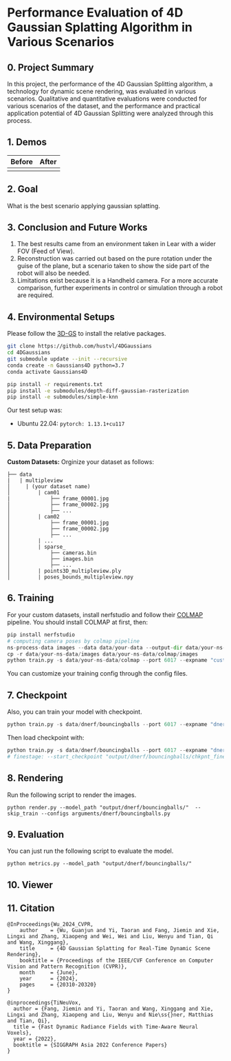 # Performance Evaluation of 4D Gaussian Splatting Algorithm in Various Scenarios

## 0. Project Summary
In this project, the performance of the 4D Gaussian Splitting algorithm, a technology for dynamic scene rendering, was evaluated in various scenarios. Qualitative and quantitative evaluations were conducted for various scenarios of the dataset, and the performance and practical application potential of 4D Gaussian Splitting were analyzed through this process.

## 1. Demos
|Before|After|
|---|---|
|||

## 2. Goal 
What is the best scenario applying gaussian splatting.


## 3. Conclusion and Future Works
1. The best results came from an environment taken in Lear with a wider FOV (Feed of View).
2. Reconstruction was carried out based on the pure rotation under the guise of the plane, but a scenario taken to show the side part of the robot will also be needed.
3. Limitations exist because it is a Handheld camera. For a more accurate comparison, further experiments in control or simulation through a robot are required.

## 4. Environmental Setups

Please follow the [3D-GS](https://github.com/graphdeco-inria/gaussian-splatting) to install the relative packages.

```bash
git clone https://github.com/hustvl/4DGaussians
cd 4DGaussians
git submodule update --init --recursive
conda create -n Gaussians4D python=3.7 
conda activate Gaussians4D

pip install -r requirements.txt
pip install -e submodules/depth-diff-gaussian-rasterization
pip install -e submodules/simple-knn
```

Our test setup was:
- Ubuntu 22.04: `pytorch: 1.13.1+cu117`

## 5. Data Preparation

**Custom Datasets:**
Orginize your dataset as follows:

```
├── data
|   | multipleview
│     | (your dataset name) 
│   	  | cam01
|     		  ├── frame_00001.jpg
│     		  ├── frame_00002.jpg
│     		  ├── ...
│   	  | cam02
│     		  ├── frame_00001.jpg
│     		  ├── frame_00002.jpg
│     		  ├── ...
│   	  | ...
│   	  | sparse_
│     		  ├── cameras.bin
│     		  ├── images.bin
│     		  ├── ...
│   	  | points3D_multipleview.ply
│   	  | poses_bounds_multipleview.npy
```


## 6. Training

For your custom datasets, install nerfstudio and follow their [COLMAP](https://colmap.github.io/) pipeline. You should install COLMAP at first, then:

```python
pip install nerfstudio
# computing camera poses by colmap pipeline
ns-process-data images --data data/your-data --output-dir data/your-ns-data
cp -r data/your-ns-data/images data/your-ns-data/colmap/images
python train.py -s data/your-ns-data/colmap --port 6017 --expname "custom" --configs arguments/hypernerf/default.py 
```
You can customize your training config through the config files.

## 7. Checkpoint

Also, you can train your model with checkpoint.

```python
python train.py -s data/dnerf/bouncingballs --port 6017 --expname "dnerf/bouncingballs" --configs arguments/dnerf/bouncingballs.py --checkpoint_iterations 200 # change it.
```

Then load checkpoint with:

```python
python train.py -s data/dnerf/bouncingballs --port 6017 --expname "dnerf/bouncingballs" --configs arguments/dnerf/bouncingballs.py --start_checkpoint "output/dnerf/bouncingballs/chkpnt_coarse_200.pth"
# finestage: --start_checkpoint "output/dnerf/bouncingballs/chkpnt_fine_200.pth"
```

## 8. Rendering

Run the following script to render the images.

```
python render.py --model_path "output/dnerf/bouncingballs/"  --skip_train --configs arguments/dnerf/bouncingballs.py 
```

## 9. Evaluation

You can just run the following script to evaluate the model.

```
python metrics.py --model_path "output/dnerf/bouncingballs/" 
```


## 10. Viewer



## 11. Citation

```
@InProceedings{Wu_2024_CVPR,
    author    = {Wu, Guanjun and Yi, Taoran and Fang, Jiemin and Xie, Lingxi and Zhang, Xiaopeng and Wei, Wei and Liu, Wenyu and Tian, Qi and Wang, Xinggang},
    title     = {4D Gaussian Splatting for Real-Time Dynamic Scene Rendering},
    booktitle = {Proceedings of the IEEE/CVF Conference on Computer Vision and Pattern Recognition (CVPR)},
    month     = {June},
    year      = {2024},
    pages     = {20310-20320}
}

@inproceedings{TiNeuVox,
  author = {Fang, Jiemin and Yi, Taoran and Wang, Xinggang and Xie, Lingxi and Zhang, Xiaopeng and Liu, Wenyu and Nie\ss{}ner, Matthias and Tian, Qi},
  title = {Fast Dynamic Radiance Fields with Time-Aware Neural Voxels},
  year = {2022},
  booktitle = {SIGGRAPH Asia 2022 Conference Papers}
}
```
